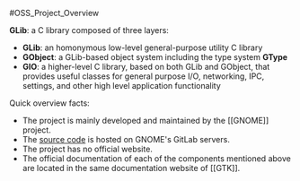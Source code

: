#OSS_Project_Overview

**GLib**: a C library composed of three layers:

- **GLib**: an homonymous low-level general-purpose utility C library
- **GObject**: a GLib-based object system including the type system **GType**
- **GIO**: a higher-level C library, based on both GLib and GObject, that provides useful classes for general purpose I/O, networking, IPC, settings, and other high level application functionality

Quick overview facts:

- The project is mainly developed and maintained by the [[GNOME]] project.
- The [source code](https://gitlab.gnome.org/GNOME/glib) is hosted on GNOME's GitLab servers.
- The project has no official website.
- The official documentation of each of the components mentioned above are located in the same documentation website of [[GTK]].